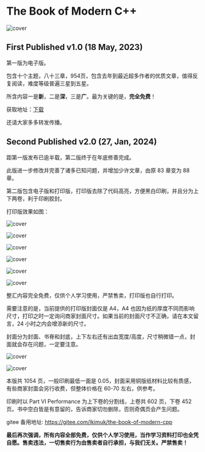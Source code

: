 # The Book of Modern C++
![cover](https://github.com/lkimuk/the-book-of-modern-cpp/blob/main/images/book-cover.png)

## First Published v1.0 (18 May, 2023)
第一版为电子版。

包含十个主题，八十三章，954页，包含去年到最近超多作者的优质文章，值得反复阅读，难度等级普遍三星到五星。

所含内容一是**新**，二是**深**，三是**广**。最为关键的是，**完全免费**！

获取地址：[下载](https://github.com/lkimuk/the-book-of-modern-cpp/releases/tag/v1.0)

还请大家多多转发传播。

## Second Published v2.0 (27, Jan, 2024)
距第一版发布已逾半载，第二版终于在年底修善完成。

此版进一步修改并完善了诸多已知问题，并增加少许文章，由原 83 章变为 88 章。

第二版包含电子版和打印版，打印版去除了代码高亮，方便黑白印刷，并且分为上下两卷，利于印刷胶封。

打印版效果如图：

![cover](https://github.com/lkimuk/the-book-of-modern-cpp/blob/main/images/image1.jpg)

![cover](https://github.com/lkimuk/the-book-of-modern-cpp/blob/main/images/image2.jpg)

![cover](https://github.com/lkimuk/the-book-of-modern-cpp/blob/main/images/image3.jpg)

![cover](https://github.com/lkimuk/the-book-of-modern-cpp/blob/main/images/image4.jpg)

![cover](https://github.com/lkimuk/the-book-of-modern-cpp/blob/main/images/image5.jpg)

![cover](https://github.com/lkimuk/the-book-of-modern-cpp/blob/main/images/image6.jpg)

整汇内容完全免费，仅供个人学习使用，严禁售卖，打印版也自行打印。

需要注意的是，当前提供的打印版封面仅是 A4，A4 也因为纸的厚度不同而影响尺寸，打印之时一定询问商家封面尺寸。如果当前的封面尺寸不正确，请在本文留言，24 小时之内会增添新的尺寸。

封面分为封面、书脊和封底，上下左右还有出血宽度/高度，尺寸稍微错一点，封面就会存在问题，一定要注意。

![cover](https://github.com/lkimuk/the-book-of-modern-cpp/blob/main/images/image7.png)

![cover](https://github.com/lkimuk/the-book-of-modern-cpp/blob/main/images/image8.png)

本版共 1054 页，一般印刷最低一面是 0.05，封面采用铜版纸材料比较有质感，有些商家封面会另行收费，但整体价格在 60-70 左右，供参考。

印刷时以 Part VI Performance 为上下卷的分割线，上卷共 602 页，下卷 452 页。书中空白皆是有意留的，告诉商家切勿删除，否则奇偶页会产生问题。

gitee 备用地址:
https://gitee.com/lkimuk/the-book-of-modern-cpp

**最后再次强调，所有内容全部免费，仅供个人学习使用，当作学习资料打印也全凭自愿。售卖违法，一切售卖行为由售卖者自行承担，与我们无关。严禁售卖！**
